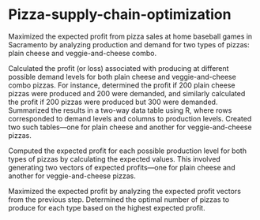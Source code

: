 # Pizza-supply-chain-optimization
Maximized the expected profit from pizza sales at home baseball games in Sacramento by analyzing production and demand for two types of pizzas: plain cheese and veggie-and-cheese combo.

Calculated the profit (or loss) associated with producing at different possible demand levels for both plain cheese and veggie-and-cheese combo pizzas. For instance, determined the profit if 200 plain cheese pizzas were produced and 200 were demanded, and similarly calculated the profit if 200 pizzas were produced but 300 were demanded. Summarized the results in a two-way data table using R, where rows corresponded to demand levels and columns to production levels. Created two such tables—one for plain cheese and another for veggie-and-cheese pizzas.

Computed the expected profit for each possible production level for both types of pizzas by calculating the expected values. This involved generating two vectors of expected profits—one for plain cheese and another for veggie-and-cheese pizzas.

Maximized the expected profit by analyzing the expected profit vectors from the previous step. Determined the optimal number of pizzas to produce for each type based on the highest expected profit.
